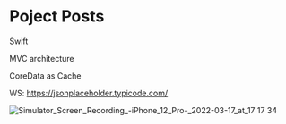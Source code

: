 # Poject Posts
Swift 

MVC architecture

CoreData as Cache

WS: https://jsonplaceholder.typicode.com/

![Simulator_Screen_Recording_-_iPhone_12_Pro_-_2022-03-17_at_17 17 34](https://user-images.githubusercontent.com/5864710/158903585-4b156d87-29e7-4269-98b1-3609d70a9273.gif)
